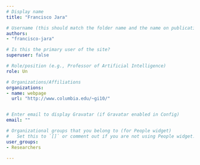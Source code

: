 ```yaml
---
# Display name
title: "Francisco Jara"

# Username (this should match the folder name and the name on publications)
authors:
- "francisco-jara"

# Is this the primary user of the site?
superuser: false

# Role/position (e.g., Professor of Artificial Intelligence)
role: Un

# Organizations/Affiliations
organizations:
- name: webpage
  url: "http://www.columbia.edu/~gi10/"


# Enter email to display Gravatar (if Gravatar enabled in Config)
email: ""

# Organizational groups that you belong to (for People widget)
#   Set this to `[]` or comment out if you are not using People widget.
user_groups:
- Researchers

---
```

